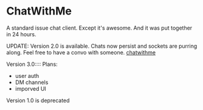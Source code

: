 # ChatWithMe

A standard issue chat client. Except it's awesome. And it was put together in 24 hours.

UPDATE: Version 2.0 is available. Chats now persist and sockets are purring along. Feel free to have a convo with
someone. [chatwithme](http://chatwithme.xyz)

Version 3.0:::: Plans:
  - user auth 
  - DM channels
  - imporved UI
  
  
Version 1.0 is deprecated 

